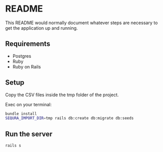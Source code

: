# README

This README would normally document whatever steps are necessary to get the
application up and running.

## Requirements
- Postgres
- Ruby
- Ruby on Rails

## Setup

Copy the CSV files inside the tmp folder of the project.

Exec on your terminal:
```sh
bundle install
SEQURA_IMPORT_DIR=tmp rails db:create db:migrate db:seeds
```

## Run the server
```sh
rails s
```
